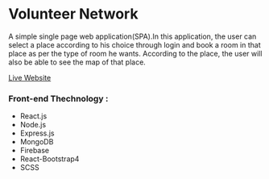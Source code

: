 # Volunteer Network
A simple single page web application(SPA).In this application, the user can select a place according to his choice through login and book a room in that place as per the type of room he wants. According to the place, the user will also be able to see the map of that place.

[Live Website](https://travel-guru-master.web.app/)

### Front-end Thechnology : 
* React.js
* Node.js
* Express.js
* MongoDB
* Firebase 
* React-Bootstrap4
* SCSS
